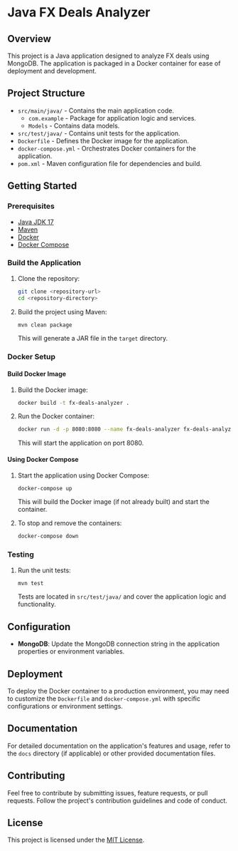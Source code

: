 # Java FX Deals Analyzer

## Overview

This project is a Java application designed to analyze FX deals using MongoDB. The application is packaged in a Docker container for ease of deployment and development.

## Project Structure

- `src/main/java/` - Contains the main application code.
  - `com.example` - Package for application logic and services.
  - `Models` - Contains data models.
- `src/test/java/` - Contains unit tests for the application.
- `Dockerfile` - Defines the Docker image for the application.
- `docker-compose.yml` - Orchestrates Docker containers for the application.
- `pom.xml` - Maven configuration file for dependencies and build.

## Getting Started

### Prerequisites

- [Java JDK 17](https://www.oracle.com/java/technologies/javase-jdk17-downloads.html)
- [Maven](https://maven.apache.org/)
- [Docker](https://www.docker.com/products/docker-desktop)
- [Docker Compose](https://docs.docker.com/compose/install/)

### Build the Application

1. Clone the repository:
    ```bash
    git clone <repository-url>
    cd <repository-directory>
    ```

2. Build the project using Maven:
    ```bash
    mvn clean package
    ```

   This will generate a JAR file in the `target` directory.

### Docker Setup

#### Build Docker Image

1. Build the Docker image:
    ```bash
    docker build -t fx-deals-analyzer .
    ```

2. Run the Docker container:
    ```bash
    docker run -d -p 8080:8080 --name fx-deals-analyzer fx-deals-analyzer
    ```

   This will start the application on port 8080.

#### Using Docker Compose

1. Start the application using Docker Compose:
    ```bash
    docker-compose up
    ```

   This will build the Docker image (if not already built) and start the container.

2. To stop and remove the containers:
    ```bash
    docker-compose down
    ```

### Testing

1. Run the unit tests:
    ```bash
    mvn test
    ```

   Tests are located in `src/test/java/` and cover the application logic and functionality.

## Configuration

- **MongoDB**: Update the MongoDB connection string in the application properties or environment variables.

## Deployment

To deploy the Docker container to a production environment, you may need to customize the `Dockerfile` and `docker-compose.yml` with specific configurations or environment settings.

## Documentation

For detailed documentation on the application's features and usage, refer to the `docs` directory (if applicable) or other provided documentation files.

## Contributing

Feel free to contribute by submitting issues, feature requests, or pull requests. Follow the project's contribution guidelines and code of conduct.

## License

This project is licensed under the [MIT License](LICENSE).
